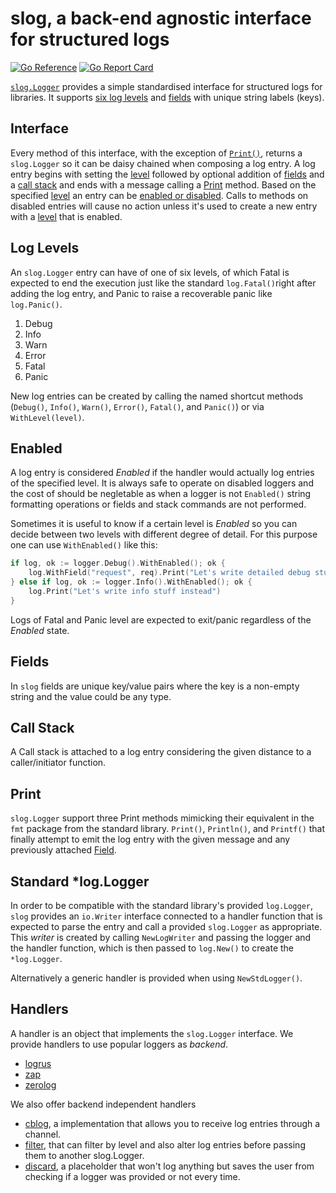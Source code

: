 # slog, a back-end agnostic interface for structured logs

[![Go Reference][godoc-badge]][godoc]
[![Go Report Card][goreport-badge]][goreport]

[`slog.Logger`](#interface) provides a simple standardised interface for structured logs for libraries. It supports [six log levels](#log-levels) and [fields](#fields) with unique string labels (keys).

[godoc]: https://pkg.go.dev/darvaza.org/slog
[godoc-badge]: https://pkg.go.dev/badge/darvaza.org/slog.svg
[goreport]: https://goreportcard.com/report/darvaza.org/slog
[goreport-badge]: https://goreportcard.com/badge/darvaza.org/slog

## Interface
Every method of this interface, with the exception of [`Print()`](#print), returns a `slog.Logger` so it can be daisy chained when composing a log entry.
A log entry begins with setting the [level](#log-levels) followed by optional addition of [fields](#fields) and a [call stack](#call-stack) and ends with a message calling a [Print](#print) method.
Based on the specified [level](#log-levels) an entry can be [enabled or disabled](#enabled). Calls to methods on disabled entries will cause no action unless it's used to create a new entry with a [level](#log-levels) that is enabled.

## Log Levels
An `slog.Logger` entry can have of one of six levels, of which Fatal is expected to end the execution just like the standard `log.Fatal()`right after adding the log entry, and Panic to raise a recoverable panic like `log.Panic()`.

 1. Debug
 2. Info
 3. Warn
 4. Error
 5. Fatal
 6. Panic

New log entries can be created by calling the named shortcut methods (`Debug()`, `Info()`, `Warn()`, `Error()`, `Fatal()`, and `Panic()`) or via `WithLevel(level)`.


## Enabled
A log entry is considered _Enabled_ if the handler would actually log entries of the specified level.
It is always safe to operate on disabled loggers and the cost of should be negletable as when a logger
is not `Enabled()` string formatting operations or fields and stack commands are not performed.

Sometimes it is useful to know if a certain level is *Enabled* so you can decide between two levels with different degree
of detail. For this purpose one can use `WithEnabled()` like this:
```go
if log, ok := logger.Debug().WithEnabled(); ok {
	log.WithField("request", req).Print("Let's write detailed debug stuff")
} else if log, ok := logger.Info().WithEnabled(); ok {
	log.Print("Let's write info stuff instead")
}
```

Logs of Fatal and Panic level are expected to exit/panic regardless of the _Enabled_ state.

## Fields
In `slog` fields are unique key/value pairs where the key is a non-empty string and the value could be any type.

## Call Stack
A Call stack is attached to a log entry considering the given distance to a caller/initiator function.

## Print
`slog.Logger` support three Print methods mimicking their equivalent in the `fmt` package from the standard library. `Print()`, `Println()`, and `Printf()` that finally attempt to emit the log entry with the given message and any previously attached [Field](#fields).

## Standard *log.Logger
In order to be compatible with the standard library's provided `log.Logger`, `slog` provides an `io.Writer` interface connected to a handler function that is expected to parse the entry and call a provided `slog.Logger` as appropriate. This _writer_ is created by calling `NewLogWriter` and passing the logger and the handler function, which is then passed to `log.New()` to create the `*log.Logger`.

Alternatively a generic handler is provided when using `NewStdLogger()`.

## Handlers

A handler is an object that implements the `slog.Logger` interface.
We provide handlers to use popular loggers as _backend_.

* [logrus](https://pkg.go.dev/darvaza.org/slog/handlers/logrus)
* [zap](https://pkg.go.dev/darvaza.org/slog/handlers/zap)
* [zerolog](https://pkg.go.dev/darvaza.org/slog/handlers/zerolog)

We also offer backend independent handlers

* [cblog](https://pkg.go.dev/darvaza.org/slog/handlers/cblog), a implementation
that allows you to receive log entries through a channel.
* [filter](https://pkg.go.dev/darvaza.org/slog/handlers/filter), that can filter by level and also alter log entries before passing them to another slog.Logger.
* [discard](https://pkg.go.dev/darvaza.org/slog/handlers/discard), a placeholder that won't log anything but saves the user from checking if a logger was provided or not every time.
